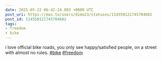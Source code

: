 ```yaml
---
date: 2025-05-22 06:42:24.803 +0000 UTC
post_uri: https://mas.to/users/dima23/statuses/114550121745704602
post_id: 114550121745704602
tags:
- freedom
- bike
---
```

i love official bike roads, you only see happy/satisfied people, on a street with almost no rules. [#bike](https://mas.to/tags/bike) [#freedom](https://mas.to/tags/freedom)


